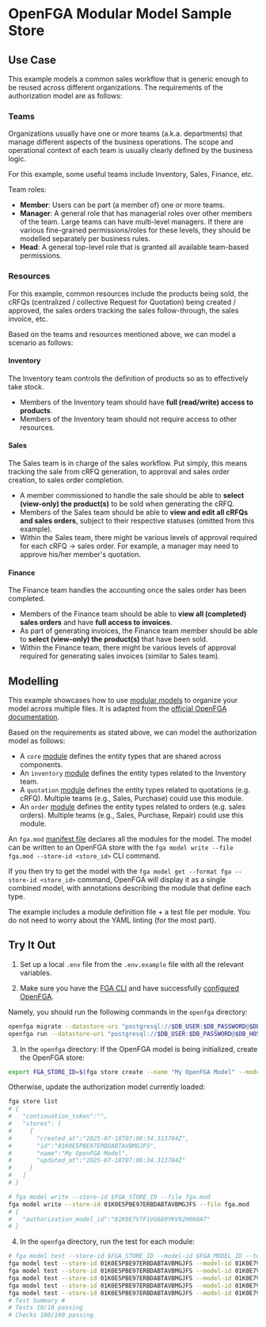 # OpenFGA Modular Model Sample Store

## Use Case

This example models a common sales workflow that is generic enough to be reused across different organizations. The requirements of the authorization model are as follows:

### Teams

Organizations usually have one or more teams (a.k.a. departments) that manage different aspects of the business operations. The scope and operational context of each team is usually clearly defined by the business logic.

For this example, some useful teams include Inventory, Sales, Finance, etc.

Team roles:

- **Member**: Users can be part (a member of) one or more teams.
- **Manager**: A general role that has managerial roles over other members of the team.
  Large teams can have multi-level managers. If there are various fine-grained permissions/roles for these levels, they should be modelled separately per business rules.
- **Head**: A general top-level role that is granted all available team-based permissions.

### Resources

For this example, common resources include the products being sold, the cRFQs (centralized / collective Request for Quotation) being created / approved, the sales orders tracking the sales follow-through, the sales invoice, etc.

Based on the teams and resources mentioned above, we can model a scenario as follows:

#### Inventory

The Inventory team controls the definition of products so as to effectively take stock.

- Members of the Inventory team should have **full (read/write) access to products**.
- Members of the Inventory team should not require access to other resources.

#### Sales

The Sales team is in charge of the sales workflow. Put simply, this means tracking the sale from cRFQ generation, to approval and sales order creation, to sales order completion.

- A member commissioned to handle the sale should be able to **select (view-only) the product(s)** to be sold when generating the cRFQ.
- Members of the Sales team should be able to **view and edit all cRFQs and sales orders**, subject to their respective statuses (omitted from this example).
- Within the Sales team, there might be various levels of approval required for each cRFQ -> sales order. For example, a manager may need to approve his/her member's quotation.

#### Finance

The Finance team handles the accounting once the sales order has been completed.

- Members of the Finance team should be able to **view all (completed) sales orders** and have **full access to invoices**.
- As part of generating invoices, the Finance team member should be able to **select (view-only) the product(s)** that have been sold.
- Within the Finance team, there might be various levels of approval required for generating sales invoices (similar to Sales team).

## Modelling

This example showcases how to use [modular models](https://openfga.dev/docs/modeling/modular-models) to organize your model across multiple files. It is adapted from the [official OpenFGA documentation](https://github.com/openfga/sample-stores/blob/main/stores/modular/README.md).

Based on the requirements as stated above, we can model the authorization model as follows:

- A `core` [module](./core.fga) defines the entity types that are shared across components.
- An `inventory` [module](./inventory.fga) defines the entity types related to the Inventory team.
- A `quotation` [module](./quotation.fga) defines the entity types related to quotations (e.g. cRFQ). Multiple teams (e.g., Sales, Purchase) could use this module.
- An `order` [module](./order.fga) defines the entity types related to orders (e.g. sales orders). Multiple teams (e.g., Sales, Purchase, Repair) could use this module.

An `fga.mod` [manifest file](./fga.mod) declares all the modules for the model.
The model can be written to an OpenFGA store with the `fga model write --file fga.mod --store-id <store_id>` CLI command.

If you then try to get the model with the `fga model get --format fga --store-id <store_id>` command, OpenFGA will display it as a single combined model, with annotations describing the module that define each type.

The example includes a module definition file + a test file per module. You do not need to worry about the YAML linting (for the most part).

## Try It Out

1. Set up a local `.env` file from the `.env.example` file with all the relevant variables.

2. Make sure you have the [FGA CLI](https://github.com/openfga/cli/?tab=readme-ov-file#installation) and have successfully [configured OpenFGA](https://openfga.dev/docs/getting-started/setup-openfga/configure-openfga).

Namely, you should run the following commands in the `openfga` directory:

```bash
openfga migrate --datastore-uri "postgresql://$DB_USER:$DB_PASSWORD@$DB_HOST:$DB_PORT/$DB_NAME?sslmode=disable" --datastore-engine postgres
openfga run --datastore-uri "postgresql://$DB_USER:$DB_PASSWORD@$DB_HOST:$DB_PORT/$DB_NAME?sslmode=disable" --datastore-engine postgres
```

3. In the `openfga` directory: If the OpenFGA model is being initialized, create the OpenFGA store:

```bash
export FGA_STORE_ID=$(fga store create --name "My OpenFGA Model" --model fga.mod --debug | jq -r .store.id)
```

Otherwise, update the authorization model currently loaded:

```bash
fga store list
# {
#   "continuation_token":"",
#   "stores": [
#     {
#       "created_at":"2025-07-18T07:06:34.313704Z",
#       "id":"01K0E5PBE97ERBDABTAVBMGJFS",
#       "name":"My OpenFGA Model",
#       "updated_at":"2025-07-18T07:06:34.313704Z"
#     }
#   ]
# }

# fga model write --store-id $FGA_STORE_ID --file fga.mod
fga model write --store-id 01K0E5PBE97ERBDABTAVBMGJFS --file fga.mod
# {
#   "authorization_model_id":"01K0E7V7F1VG680YKV92H060A7"
# }
```

4. In the `openfga` directory, run the test for each module:

```bash
# fga model test --store-id $FGA_STORE_ID --model-id $FGA_MODEL_ID --tests path/to/test.fga.yaml
fga model test --store-id 01K0E5PBE97ERBDABTAVBMGJFS --model-id 01K0E7V7F1VG680YKV92H060A7 --tests tests/core.fga.yaml
fga model test --store-id 01K0E5PBE97ERBDABTAVBMGJFS --model-id 01K0E7V7F1VG680YKV92H060A7 --tests tests/inventory.fga.yaml
fga model test --store-id 01K0E5PBE97ERBDABTAVBMGJFS --model-id 01K0E7V7F1VG680YKV92H060A7 --tests tests/quotation.fga.yaml
fga model test --store-id 01K0E5PBE97ERBDABTAVBMGJFS --model-id 01K0E7V7F1VG680YKV92H060A7 --tests tests/order.fga.yaml
fga model test --store-id 01K0E5PBE97ERBDABTAVBMGJFS --model-id 01K0E7V7F1VG680YKV92H060A7 --tests tests/invoice.fga.yaml
# Test Summary #
# Tests 10/10 passing
# Checks 100/100 passing
```
